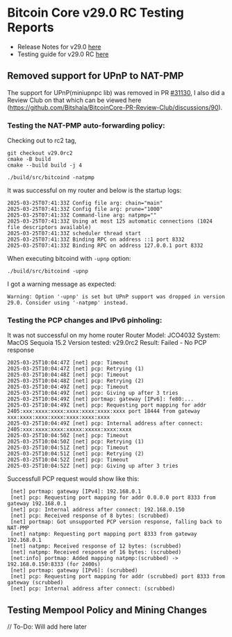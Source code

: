 # Bitcoin Core v29.0 RC Testing Reports


- Release Notes for v29.0 [here](https://github.com/bitcoin-core/bitcoin-devwiki/wiki/29.0-Release-Notes-Draft)
- Testing guide for v29.0 RC [here](https://github.com/bitcoin-core/bitcoin-devwiki/wiki/29.0-Release-Candidate-Testing-Guide)

## Removed support for UPnP to NAT-PMP
The support for UPnP(miniupnpc lib) was removed in PR [#31130](https://github.com/bitcoin/bitcoin/pull/31130), I also did a Review Club on that which can be viewed here (https://github.com/Bitshala/BitcoinCore-PR-Review-Club/discussions/90).

### Testing the NAT-PMP auto-forwarding policy:
Checking out to rc2 tag,
```
git checkout v29.0rc2
cmake -B build
cmake --build build -j 4

./build/src/bitcoind -natpmp
```
It was successful on my router and below is the startup logs:
```
2025-03-25T07:41:33Z Config file arg: chain="main"
2025-03-25T07:41:33Z Config file arg: prune="1000"
2025-03-25T07:41:33Z Command-line arg: natpmp=""
2025-03-25T07:41:33Z Using at most 125 automatic connections (1024 file descriptors available)
2025-03-25T07:41:33Z scheduler thread start
2025-03-25T07:41:33Z Binding RPC on address ::1 port 8332
2025-03-25T07:41:33Z Binding RPC on address 127.0.0.1 port 8332
```

When executing bitcoind with `-upnp` option:
```
./build/src/bitcoind -upnp
``` 
I got a warning message as expected:
```
Warning: Option '-upnp' is set but UPnP support was dropped in version 29.0. Consider using '-natpmp' instead.
```

### Testing the PCP changes and IPv6 pinholing:
It was not successful on my home router
Router Model: JCO4032 
System: MacOS Sequoia 15.2 
Version tested: v29.0rc2
Result: Failed - No PCP response

```
2025-03-25T10:04:47Z [net] pcp: Timeout
2025-03-25T10:04:47Z [net] pcp: Retrying (1)
2025-03-25T10:04:48Z [net] pcp: Timeout
2025-03-25T10:04:48Z [net] pcp: Retrying (2)
2025-03-25T10:04:49Z [net] pcp: Timeout
2025-03-25T10:04:49Z [net] pcp: Giving up after 3 tries
2025-03-25T10:04:49Z [net] portmap: gateway [IPv6]: fe80:...
2025-03-25T10:04:49Z [net] pcp: Requesting port mapping for addr 2405:xxx:xxxx:xxxx:xxxx:xxxx:xxxx:xxxx port 18444 from gateway xxx:xxxx:xxxx:xxxx:xxxx:xxxx:xxxx
2025-03-25T10:04:49Z [net] pcp: Internal address after connect: 2405:xxx:xxxx:xxxx:xxxxx:xxxxx:xxxx:xxxx
2025-03-25T10:04:50Z [net] pcp: Timeout
2025-03-25T10:04:50Z [net] pcp: Retrying (1)
2025-03-25T10:04:51Z [net] pcp: Timeout
2025-03-25T10:04:51Z [net] pcp: Retrying (2)
2025-03-25T10:04:52Z [net] pcp: Timeout
2025-03-25T10:04:52Z [net] pcp: Giving up after 3 tries
```

Successfull PCP request would show like this:

```
 [net] portmap: gateway [IPv4]: 192.168.0.1
 [net] pcp: Requesting port mapping for addr 0.0.0.0 port 8333 from gateway 192.168.0.1
 [net] pcp: Internal address after connect: 192.168.0.150
 [net] pcp: Received response of 8 bytes: (scrubbed)
 [net] portmap: Got unsupported PCP version response, falling back to NAT-PMP
 [net] natpmp: Requesting port mapping port 8333 from gateway 192.168.0.1
 [net] natpmp: Received response of 12 bytes: (scrubbed)
 [net] natpmp: Received response of 16 bytes: (scrubbed)
 [net:info] portmap: Added mapping natpmp:(scrubbed) -> 192.168.0.150:8333 (for 2400s)
 [net] portmap: gateway [IPv6]: (scrubbed)
 [net] pcp: Requesting port mapping for addr (scrubbed) port 8333 from gateway (scrubbed)
 [net] pcp: Internal address after connect: (scrubbed)
```

## Testing Mempool Policy and Mining Changes

// To-Do: Will add here later













